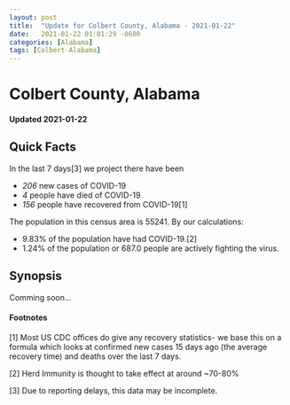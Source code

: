 ```yaml
---
layout: post
title:  "Update for Colbert County, Alabama - 2021-01-22"
date:   2021-01-22 01:01:29 -0600
categories: [Alabama]
tags: [Colbert-Alabama]
---
```


# Colbert County, Alabama
#### Updated 2021-01-22

## Quick Facts

In the last 7 days[3] we project there have been
- *206* new cases of COVID-19
- *4* people have died of COVID-19
- *156* people have recovered from COVID-19[1]

The population in this census area is 55241. By our calculations:
- 9.83% of the population have had COVID-19.[2]
- 1.24% of the population or 687.0 people are actively fighting the virus.

## Synopsis

Comming soon...


#### Footnotes

[1] Most US CDC offices do give any recovery statistics- we base this on a formula which looks at confirmed new cases
15 days ago (the average recovery time) and deaths over the last 7 days.

[2] Herd Immunity is thought to take effect at around ~70-80%

[3] Due to reporting delays, this data may be incomplete.
 
    